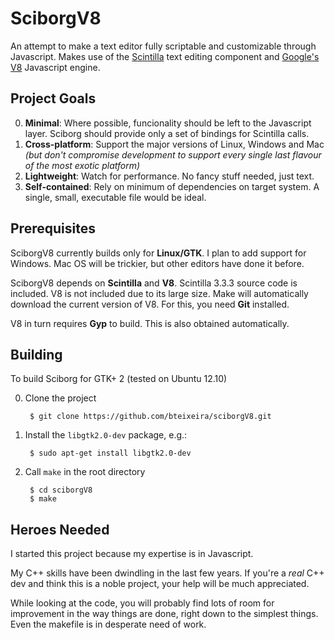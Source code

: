 SciborgV8
=========

An attempt to make a text editor fully scriptable and customizable through Javascript.
Makes use of the [Scintilla](http://www.scintilla.org/) text editing component and [Google's V8](https://code.google.com/p/v8/) Javascript engine.

Project Goals
-------------
0. **Minimal**: Where possible, funcionality should be left to the Javascript layer. Sciborg should provide only a set of bindings for Scintilla calls.
0. **Cross-platform**: Support the major versions of Linux, Windows and Mac _(but don't compromise development to support every single last flavour of the most exotic platform)_
0. **Lightweight**: Watch for performance. No fancy stuff needed, just text.
0. **Self-contained**: Rely on minimum of dependencies on target system. A single, small, executable file would be ideal.

Prerequisites
-------------
SciborgV8 currently builds only for **Linux/GTK**.
I plan to add support for Windows. Mac OS will be trickier, but other editors have done it before.

SciborgV8 depends on **Scintilla** and **V8**.
Scintilla 3.3.3 source code is included.
V8 is not included due to its large size.
Make will automatically download the current version of V8.
For this, you need **Git** installed.

V8 in turn requires **Gyp** to build. This is also obtained automatically.

Building
--------
To build Sciborg for GTK+ 2 (tested on Ubuntu 12.10)

0. Clone the project

        $ git clone https://github.com/bteixeira/sciborgV8.git

0. Install the `libgtk2.0-dev` package, e.g.:

        $ sudo apt-get install libgtk2.0-dev

0. Call `make` in the root directory

        $ cd sciborgV8
        $ make

Heroes Needed
-------------
I started this project because my expertise is in Javascript.


My C++ skills have been dwindling in the last few years.
If you're a *real* C++ dev and think this is a noble project, your help will be much appreciated.

While looking at the code, you will probably find lots of room for improvement in the way things are done, right down to the simplest things. Even the makefile is in desperate need of work.

